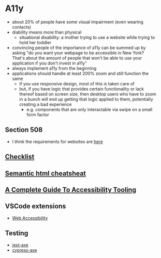 # A11y

- about 20% of people have some visual impairment (even wearing contacts)
- diability means more than physical
  - situational disability: a mother trying to use a website while trying to hold her toddler
- convincing people of the importance of a11y can be summed up by asking "do you want your webpage to be accessible in New York? That's about the amount of people that won't be able to use your application if you don't invest in a11y"
- always implement a11y from the beginning
- applications should handle at least 200% zoom and still function the same
  - if you use responsive design, most of this is taken care of
  - but, if you have logic that provides certain functionality or lack thereof based on screen size, then desktop users who have to zoom in a bunch will end up getting that logic applied to them, potentially creating a bad experience
    - e.g. components that are only interactable via swipe on a small form factor

## Section 508
- I *think* the requirements for websites are [here](https://www.access-board.gov/ict/#chapter-5-software)

## [Checklist](https://romeo.elsevier.com/accessibility_checklist/downloads/developer_designer_checklist.pdf)

## [Semantic html cheatsheat](https://learn-the-web.algonquindesign.ca/topics/html-semantics-cheat-sheet/)

## [A Complete Guide To Accessibility Tooling](https://www.smashingmagazine.com/2021/06/complete-guide-accessibility-tooling/)

## VSCode extensions
- [Web Accessibility](https://marketplace.visualstudio.com/items?itemName=MaxvanderSchee.web-accessibility)

## Testing
- [jest-axe](https://github.com/nickcolley/jest-axe)
- [cypress-axe](https://www.npmjs.com/package/cypress-axe)